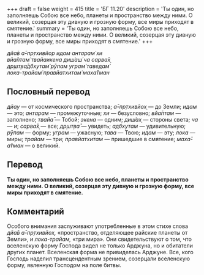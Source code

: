 +++
draft = false
weight = 415
title = 'БГ 11.20'
description = 'Ты один, но заполняешь Собою все небо, планеты и пространство между ними. О великий, созерцая эту дивную и грозную форму, все миры приходят в смятение.'
summary = 'Ты один, но заполняешь Собою все небо, планеты и пространство между ними. О великий, созерцая эту дивную и грозную форму, все миры приходят в смятение.'
+++

_дйа̄в а̄-пр̣тхивйор идам антарам̇ хи  
вйа̄птам̇ твайаикена диш́аш́ ча сарва̄х̣  
др̣шт̣ва̄дбхутам̇ рӯпам уграм̇ таведам̇  
лока-трайам̇ правйатхитам̇ маха̄тман_

## Пословный перевод

_дйау_ — от космического пространства; _а̄_\-_пр̣тхивйох̣_ — до Земли; _идам_ — это; _антарам_ — промежуточные; _хи_ — безусловно; _вйа̄птам_ — заполнено; _твайа̄_ — Тобой; _экена_ — одним; _диш́ах̣_ — стороны света; _ча_ — и; _сарва̄х̣_ — все; _др̣шт̣ва̄_ — увидеть; _адбхутам_ — удивительную; _рӯпам_ — форму; _уграм_ — ужасную; _тава_ — Твою; _идам_ — эту; _лока_ — миры; _трайам_ — три; _правйатхитам_ — пришедшие в смятение; _маха̄_\-_а̄тман_ — о великий.

## Перевод

**Ты один, но заполняешь Собою все небо, планеты и пространство между ними. О великий, созерцая эту дивную и грозную форму, все миры приходят в смятение.**

## Комментарий

Особого внимания заслуживают употребленные в этом стихе слова _дйа̄в а̄-пр̣тхивйох̣,_ «пространство, отделяющее райские планеты от Земли», и _лока-трайам,_ «три мира». Они свидетельствуют о том, что вселенскую форму Господа видел не только Арджуна, но и обитатели других планет. Вселенская форма не привиделась Арджуне. Все, кого Господь наделил трансцендентным зрением, созерцали вселенскую форму, явленную Господом на поле битвы.
